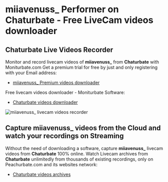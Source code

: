 # miiavenuss_ Performer on Chaturbate - Free LiveCam videos downloader

## Chaturbate Live Videos Recorder

Monitor and record livecam videos of **miiavenuss_** from **Chaturbate** with Moniturbate.com
Get a premium trial for free by just and only registering with your Email address:
* [miiavenuss_ Premium videos downloader](https://moniturbate.com/request-demo-licence-key.html)

Free livecam videos downloader - Moniturbate Software:
* [Chaturbate videos downloader](https://moniturbate.com/moniturbate-download-software.html)

![miiavenuss_ livecam videos recorder](https://peachurnet.com/templates/moniturbate-software.png)


## Capture miiavenuss_ videos from the Cloud and watch your recordings on Streaming

Without the need of downloading a software, capture **miiavenuss_** livecam videos from **Chaturbate** 100% online.
Watch Livecam archives from **Chaturbate** unlimitedly from thousands of existing recordings, only on Peachurbate.com and its websites network:
* [Chaturbate videos archives](https://peachurnet.com/)